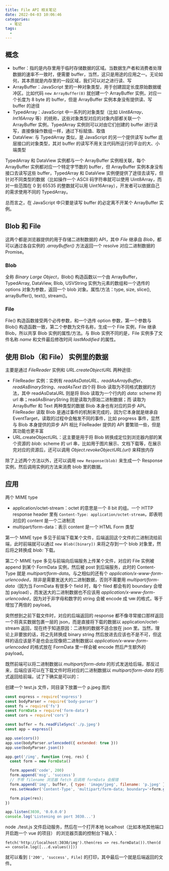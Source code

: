 ```yaml
---
title: File API 相关笔记
date: 2022-04-03 10:06:46
categories:
  - 笔记
tags:
  - 
---
```

## 概念

- buffer：指的是内存里用于临时存储数据的区域。当数据生产者和消费者处理数据的速率不一致时，便需要 buffer，当然，这只是用途的应用之一。无论如何，其本质就是内存里的一段区域，我们可以对之进行读、写
- ArrayBuffer：JavaScript 里的一种对象类型，用于创建固定长度原始数据缓冲区。比如代码 `new ArrayBuffer(8)` 就创建一个 ArrayBuffer 实例，对应一个长度为 8 byte 的 buffer，但是 ArrayBuffer 实例本身没有提供读、写 buffer 的途径
- TypedArray：JavaScript 中一系列的对象类型（比如 _Uint8Array_、_Int16Array_ 等）的统称，这些对象类型对应的对象内部都关联一个 ArrayBuffer 实例，TypedArray 实例则可以对由它们创建的 buffer 进行读写，直接像操作数组一样，通过下标赋值、取值
- DataView: 与 TypedArray 类似，是 JavaScript 的另一个提供读写 buffer 底层接口的对象类型，其对 buffer 的读写不用关注代码所运行的平台的大、小端类型

TypedArray 和 DataView 实例都与一个 ArrayBuffer 实例相关联，每个 ArrayBuffer 实例都对应一个特定字节数的 buffer，但 ArrayBuffer 实例本身没有接口去读写这些 buffer，TypedArray 和 DataView 实例便提供了途径去读写，但针对不同类型的数据（比如操作一个 ASCII 码字符串就可以使用 Uint8Array，而对一些范围在 0 到 65535 的整数就可以用 Uint16Array），开发者可以依据自己的需求使用不同的 TypedArray。

总而言之，在 JavaScript 中只要是读写 buffer 的必定离不开某个 ArrayBuffer 实例。

## Blob 和 File

这两个都是浏览器提供的用于存储二进制数据的 API，其中 _File_ 继承自 _Blob_，都可以通过各自实例的 _.arrayBuffer()_ 方法返回一个 resolve 对应二进制数据的 Promise。

### Blob

全称 _Binary Large Object_，Blob() 构造函数以一个由 ArrayBuffer，TypedArray, DataView, Blob, USVString 实例为元素的数组和一个选传的 options 对象为参数，返回一个 blob 对象。属性/方法：type, size, slice(), arrayBuffer(), text(), stream()。

### File

File() 构造函数接受两个必传参数，和一个选传 option 参数，第一个参数与 Blob() 构造函数一致，第二个参数为文件名称，生成一个 File 实例，File 继承 Blob，所以共享 Blob 实例的属性/方法。与 Blob 实例不同的是，File 实例多了文件名称 _name_ 和文件最后修改时间 _lastModified_ 的属性。

## 使用 Blob（和 File） 实例里的数据

主要是通过 _FileReader_ 实例和 _URL.createObjectURL_ 两种途径:

- FileReader 实例：实例有 _readAsDataURL_、_readAsArrayBuffer_、_readAsBinaryString_、_readAsText_ 四个将 Blob 读取为不同格式数据的方法，其中 readAsDataURL 则是将 Blob 读取为一个行内的 _data:_ scheme 的 url 串；readAsBinaryString 则是读取为原始二进制数据；而 读取为 ArrayBuffer 和 Text 两种类型的数据 Blob 本身也有对应的异步 API。FileReader 读取 Blob 是通过事件的机制来完成的，因为它本身就是继承自 EventTarget，读取的过程中会触发不同的事件，比如 progress 事件，显然与 Blob 本身提供的异步 API 相比 FileReader 提供的 API 要繁琐一些，但是其功能也更丰富
- URL.createObjectURL：这主要是用于将 Blob 转换成定位到浏览器内部的某个资源的 _blob:_ scheme 的 url 串，比如用于图片展示、文档下载等，在展示完对应的资源后，还可以调用 _Object.revokeObjectURL(url)_ 来释放内存

除了上述两个方法以外，还可以调用 `new Response(blob)` 来生成一个 Response 实例，然后调用实例的方法来消费 blob 里的数据。

## 应用

两个 MIME type

- application/octet-stream：octet 的意思是一个 8 bit 的组。一个 HTTP response header 里有 `Content-Type: application/octet-stream`，即表明对应的 content 是一个二进制流
- multipart/form-data：表示 content 是一个 HTML Form 类型

第一个 MIME type 多见于前端下载某个文件，后端返回这个文件的二进制流给前端，此时前端就可以通过 `new Blob([binary])` 来将之存到一个 blob 对象里，然后将之转换成 _blob:_ 下载。

第二个 MIME type 多见与前端向后端服务上传某个文件，对应的 File 实例被 append 到某个 FormData 实例，然后被 post 到后端服务，此时的 Content-Type 就是 _multipart/form-data_。与之相似的还有个 _application/x-www-form-urlencoded_，除非是需要发送大的二进制数据，否则不需要用 _multipart/form-data_（因为当 FormData 有很多个 field 时，每个 filed 都会有的 boundary 会增加 payload），而发送大的二进制数据也不应该用 _application/x-www-form-urlencoded_，因为对于非字母和数字的 string 会被 encode 成 `%HH` 的格式，等于增加了两倍的 payload。

突然想到之前下载文件时，对应的后端返回的 response 都不像寻常接口那样返回一个将真实数据包裹一层的 json，而是直接将下载的数据以 application/octet-stream 返回，现在终于知道原因：二进制的数据不适合放在 json 里。当然，理论上非要放的话，将之先转换成 binary string 然后放进去应该也不是不可，但这样的话应该是不是也会出现像把二进制数据以 _application/x-www-form-urlencoded_ 的格式放在 FormData 里一样会被 encode 然后产生额外的 payload。

既然前端可以将二进制数据以 _multipart/form-data_ 的形式发送给后端，那反过来，后端应该可以在下载文件时将对应的二进制数据以 _multipart/form-data_ 的形式返回给前端，试了下确实是可以的：

创建一个 test.js 文件，同目录下放置一个 p.jpeg 图片

```JavaScript
const express = require('express')
const bodyParser = require('body-parser')
const fs = require('fs')
const FormData = require('form-data')
const cors = require('cors')

const buffer = fs.readFileSync('./p.jpeg')
const app = express()

app.use(cors())
app.use(bodyParser.urlencoded({ extended: true }))
app.use(bodyParser.json())

app.get('/img', function (req, res) {
  const form = new FormData()

  form.append('code', 200)
  form.append('msg', 'success')
  // 不带 filename 浏览器 fetch 后调用 formData 会报错
  form.append('img', buffer, { type: 'image/jpeg', filename: 'p.jpeg' })
  res.setHeader('Content-Type', 'multipart/form-data; boundary='+form.getBoundary());

  form.pipe(res);
})

app.listen(3030, '0.0.0.0')
console.log('Listening on port 3030...')

```

node ./test.js 文件启动服务，然后在一个打开本地 localhost（比如本地其他端口开启跑一个 vue 的项目） 的浏览器页面的控制台下输入：

`fetch('http://localhost:3030/img').then(res => res.formData()).then(d => console.log([...d.values()]))`

就可以看到 `['200', 'success', File]` 的打印，其中最后一个就是后端返回的文件。
